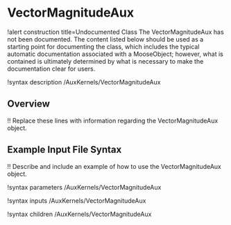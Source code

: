 # VectorMagnitudeAux

!alert construction title=Undocumented Class
The VectorMagnitudeAux has not been documented. The content listed below should be used as a starting point for
documenting the class, which includes the typical automatic documentation associated with a
MooseObject; however, what is contained is ultimately determined by what is necessary to make the
documentation clear for users.

!syntax description /AuxKernels/VectorMagnitudeAux

## Overview

!! Replace these lines with information regarding the VectorMagnitudeAux object.

## Example Input File Syntax

!! Describe and include an example of how to use the VectorMagnitudeAux object.

!syntax parameters /AuxKernels/VectorMagnitudeAux

!syntax inputs /AuxKernels/VectorMagnitudeAux

!syntax children /AuxKernels/VectorMagnitudeAux
